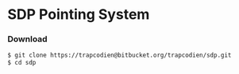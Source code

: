 SDP Pointing System
=============

### Download
```bash
$ git clone https://trapcodien@bitbucket.org/trapcodien/sdp.git
$ cd sdp
```
